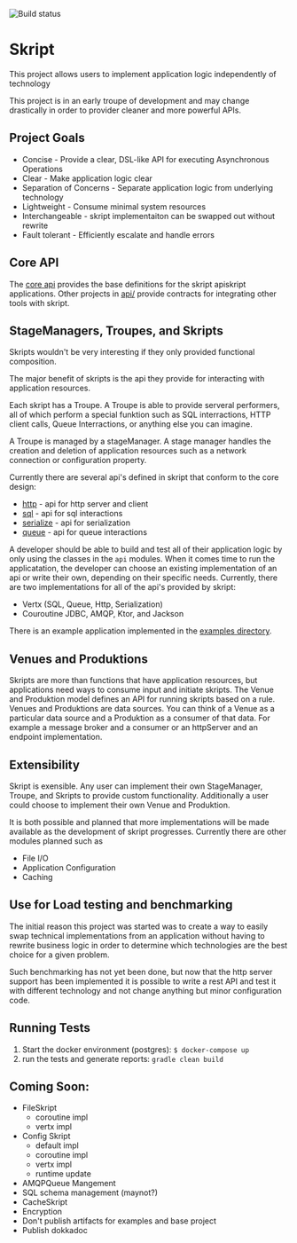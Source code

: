 ![Build status](https://circleci.com/gh/dgoetsch/skript.svg?style=shield&circle-token=f1ea168988d7d58862e44026aedd74785214c726)

# Skript

This project allows users to implement application logic independently of technology

This project is in an early troupe of development and may change drastically in
order to provider cleaner and more powerful APIs.

## Project Goals

* Concise - Provide a clear, DSL-like API for executing Asynchronous Operations
* Clear - Make application logic clear
* Separation of Concerns - Separate application logic from underlying technology
* Lightweight - Consume minimal system resources
* Interchangeable - skript implementaiton can be swapped out without rewrite
* Fault tolerant - Efficiently escalate and handle errors

## Core API

The [core api](api/core/README.md) provides the base definitions for
the skript apiskript applications. Other projects in [api/](api/)
provide contracts for integrating other tools with skript.

## StageManagers, Troupes, and Skripts

Skripts wouldn't be very interesting if they only provided functional composition.

The major benefit of skripts is the api they provide for interacting with application resources.

Each skript has a Troupe.  A Troupe is able to provide serveral performers, all of which
perform a special funktion such as SQL interractions, HTTP client calls, Queue Interractions,
or anything else you can imagine.

A Troupe is managed by a stageManager.  A stage manager handles the
creation and deletion of application resources such as a network
connection or configuration property.

Currently there are several api's defined in skript that conform to the
core design:
* [http](api/http) -  api for http server and client
* [sql](api/sql) - api for sql interactions
* [serialize](api/serialize) - api for serialization
* [queue](api/queue) - api for queue interactions

A developer should be able to build and test all of their application
logic by only using the classes in the `api` modules.  When it comes time
to run the applicatation, the developer can choose an existing implementation
of an api or write their own, depending on their specific needs.  Currently,
there are two implementations for all of the api's provided by skript:

* Vertx (SQL, Queue, Http, Serialization)
* Couroutine JDBC, AMQP, Ktor, and Jackson

There is an example application implemented in the [examples directory](https://github.com/dgoetsch/skript/tree/master/examples/api).

## Venues and Produktions

Skripts are more than functions that have application resources, but applications need ways to
consume input and initiate skripts.  The Venue and Produktion model defines an API for
running skripts based on a rule.  Venues and Produktions are data sources.  You can think
of a Venue as a particular data source and a Produktion as a consumer of that data.  For
example a message broker and a consumer or an httpServer and an endpoint implementation.

## Extensibility

Skript is exensible.  Any user can implement their own StageManager, Troupe,
and Skripts to provide custom functionality. Additionally a user could choose to
implement their own Venue and Produktion.

It is both possible and planned that more implementations will be made available as the
development of skript progresses.  Currently there are other modules planned such as

* File I/O
* Application Configuration
* Caching

## Use for Load testing and benchmarking

The initial reason this project was started was to create a way to easily
swap technical implementations from an application without having to rewrite
business logic in order to determine which technologies are the best choice
for a given problem.

Such benchmarking has not yet been done, but now that the http server support
has been implemented it is possible to write a rest API and test it with different
technology and not change anything but minor configuration code.


## Running Tests

1. Start the docker environment (postgres): `$ docker-compose up`
2. run the tests and generate reports: `gradle clean build`

## Coming Soon:
* FileSkript
  * coroutine impl
  * vertx impl
* Config Skript
  *  default impl
  *  coroutine impl
  *  vertx impl
  *  runtime update
* AMQPQueue Mangement
* SQL schema management (maynot?)
* CacheSkript
* Encryption
* Don't publish artifacts for examples and base project
* Publish dokkadoc
